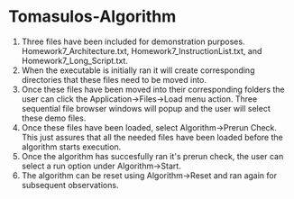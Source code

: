 # Tomasulos-Algorithm
1. Three files have been included for demonstration purposes. Homework7_Architecture.txt, Homework7_InstructionList.txt, and Homework7_Long_Script.txt.
2. When the executable is initially ran it will create corresponding directories that these files need to be moved into.
3. Once these files have been moved into their corresponding folders the user can click the Application->Files->Load menu action. Three sequential file browser windows will popup and the user will select these demo files.
4. Once these files have been loaded, select Algorithm->Prerun Check. This just assures that all the needed files have been loaded before the algorithm starts execution.
5. Once the algorithm has succesfully ran it's prerun check, the user can select a run option under Algorithm->Start.
6. The algorithm can be reset using Algorithm->Reset and ran again for subsequent observations.
